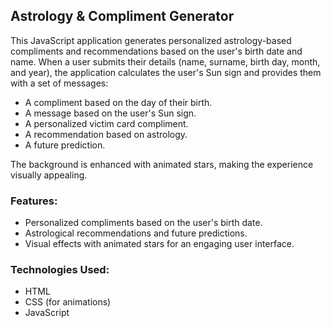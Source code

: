 ## Astrology & Compliment Generator

This JavaScript application generates personalized astrology-based compliments and recommendations based on the user's birth date and name. When a user submits their details (name, surname, birth day, month, and year), the application calculates the user's Sun sign and provides them with a set of messages:

- A compliment based on the day of their birth.
- A message based on the user's Sun sign.
- A personalized victim card compliment.
- A recommendation based on astrology.
- A future prediction.

The background is enhanced with animated stars, making the experience visually appealing.

### Features:
- Personalized compliments based on the user's birth date.
- Astrological recommendations and future predictions.
- Visual effects with animated stars for an engaging user interface.


### Technologies Used:
- HTML
- CSS (for animations)
- JavaScript